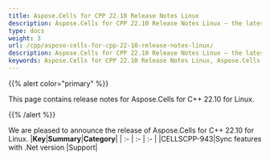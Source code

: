 ```yaml
---
title: Aspose.Cells for CPP 22.10 Release Notes Linux
description: Aspose.Cells for CPP 22.10 Release Notes Linux – the latest updates and fixes.
type: docs
weight: 3
url: /cpp/aspose-cells-for-cpp-22-10-release-notes-linux/
description: Aspose.Cells for CPP 22.10 Release Notes Linux – the latest enhancements, new features, and fixes.
keywords: Aspose.Cells for CPP 22.10 Release Notes Linux, Aspose.Cells for CPP 22.10 Linux updates and fixes
---
```


{{% alert color="primary" %}}

This page contains release notes for Aspose.Cells for C++ 22.10 for Linux.

{{% /alert %}}

We are pleased to announce the release of Aspose.Cells for C++ 22.10 for Linux.
|**Key**|**Summary**|**Category**|
| :- | :- | :- |
|CELLSCPP-943|Sync features with .Net version |Support|


